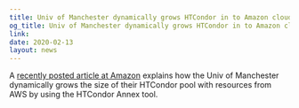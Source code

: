 ```yaml
---
title: Univ of Manchester dynamically grows HTCondor in to Amazon cloud
og_title: Univ of Manchester dynamically grows HTCondor in to Amazon cloud
link: 
date: 2020-02-13
layout: news
---
```


A <a href="https://aws.amazon.com/blogs/publicsector/researchers-university-of-manchester-explore-magnetic-properties-cloud/">recently posted article at Amazon</a> explains how the Univ of Manchester dynamically grows the size of their HTCondor pool with resources from AWS by using the HTCondor Annex tool. 
